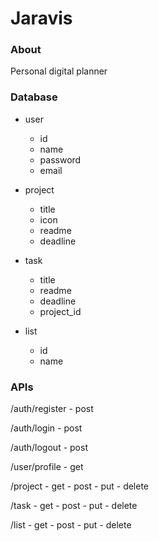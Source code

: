 # Jaravis
### About
Personal digital planner

### Database
- user
    - id
    - name
    - password
    - email

- project
    - title
    - icon
    - readme
    - deadline

- task
    - title
    - readme
    - deadline
    - project_id

- list
    - id
    - name

### APIs

/auth/register
    - post
    
/auth/login
    - post

/auth/logout
    - post

/user/profile
    - get

/project
    - get
    - post
    - put
    - delete
    
/task
    - get
    - post
    - put
    - delete
    
/list
    - get
    - post
    - put
    - delete